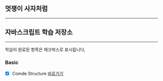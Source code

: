 ## 멋쟁이 사자처럼
---

## 자바스크립트 학습 저장소
---

학습이 완료된 항목은 체크박스로 표시됩니다,

### Basic
- [x] Comde Structure [바로가기](http.naver/com)